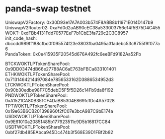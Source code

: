 # panda-swap  testnet
 
UniswapV2Factory: 0x30D93e17A7A003b574F8ABB8b11971E014D147b9  
UniswapV2Router02: 0xaFd0d2aAB90cEC38a533003756e14f5B75D4C455  
WOKT: 0xdFBb4131Fdd70577EeF7b1CbE3fa729c2C3C8957  
init_code_hash: dbccdd989ff188cfbc0f095574f23e3803fba0495a31adebc53c8755f9f077a6  
PandaToken: 0x0e415935F20545d676A492fc6eeBFd9182Aa52Fb  

BTCKWOKTLPTokenSharePool: 0x9DD03474dB66e27788AC6aE763bFBCa833101401  
ETHKWOKTLPTokenSharePool: 0x7131464214d97084e7856533162D3886534952d3  
LTCKWOKTLPTokenSharePool: 0x90b30edbe98F7C5debD5F5f5D26c14Fb9da8f192  
PNDWOKTLPTokenSharePool: 0xA1521CA80B351CF4DaB85304E869fc1Dc4A57028  
TPTWOKTLPTokenSharePool: 0x19e63B6CB201398960f2fC07e3bcA987C9bE174a  
USDKWOKTLPTokenSharePool: 0x9E61010a20851485b177923511c9D5b16817CC84  
USDTWOKTLPTokenSharePool: 0xbf27db485EAbca945Dc474b3f568E39D1FBf2b82  
